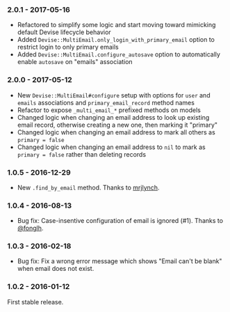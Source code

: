 ### 2.0.1 - 2017-05-16

* Refactored to simplify some logic and start moving toward mimicking default Devise lifecycle behavior
* Added `Devise::MultiEmail.only_login_with_primary_email` option to restrict login to only primary emails
* Added `Devise::MultiEmail.configure_autosave` option to automatically enable `autosave` on "emails" association

### 2.0.0 - 2017-05-12

* New `Devise::MultiEmail#configure` setup with options for `user` and `emails` associations and `primary_email_record` method names
* Refactor to expose `_multi_email_*` prefixed methods on models
* Changed logic when changing an email address to look up existing email record, otherwise creating a new one, then marking it "primary"
* Changed logic when changing an email address to mark all others as `primary = false`
* Changed logic when changing an email address to `nil` to mark as `primary = false` rather than deleting records

### 1.0.5 - 2016-12-29

* New `.find_by_email` method. Thanks to [mrjlynch](https://github.com/mrjlynch).

### 1.0.4 - 2016-08-13

* Bug fix: Case-insentive configuration of email is ignored (#1). Thanks to [@fonglh](https://github.com/fonglh).

### 1.0.3 - 2016-02-18

* Bug fix: Fix a wrong error message which shows "Email can't be blank" when email does not exist.

### 1.0.2 - 2016-01-12

First stable release.
